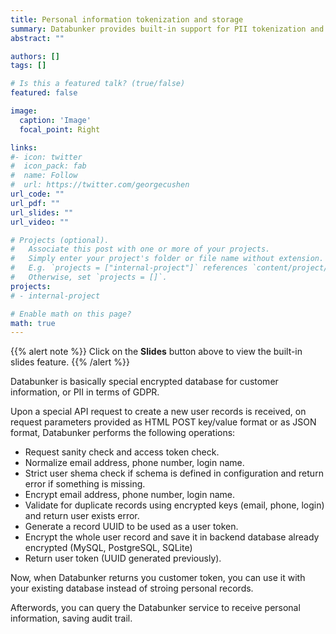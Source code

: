 ```yaml
---
title: Personal information tokenization and storage
summary: Databunker provides built-in support for PII tokenization and storage.
abstract: ""

authors: []
tags: []

# Is this a featured talk? (true/false)
featured: false

image:
  caption: 'Image'
  focal_point: Right

links:
#- icon: twitter
#  icon_pack: fab
#  name: Follow
#  url: https://twitter.com/georgecushen
url_code: ""
url_pdf: ""
url_slides: ""
url_video: ""

# Projects (optional).
#   Associate this post with one or more of your projects.
#   Simply enter your project's folder or file name without extension.
#   E.g. `projects = ["internal-project"]` references `content/project/deep-learning/index.md`.
#   Otherwise, set `projects = []`.
projects:
# - internal-project

# Enable math on this page?
math: true
---
```


{{% alert note %}}
Click on the **Slides** button above to view the built-in slides feature.
{{% /alert %}}

Databunker is basically special encrypted database for customer information, or PII in terms of GDPR.

Upon a special API request to create a new user records is received, on request parameters provided as HTML POST key/value format or as JSON format, Databunker performs the following operations:

- Request sanity check and access token check.
- Normalize email address, phone number, login name.
- Strict user shema check if schema is defined in configuration and return error if something is missing.
- Encrypt email address, phone number, login name.
- Validate for duplicate records using encrypted keys (email, phone, login) and return user exists error.
- Generate a record UUID to be used as a user token.
- Encrypt the whole user record and save it in backend database already encrypted (MySQL, PostgreSQL, SQLite)
- Return user token (UUID generated previously).

Now, when Databunker returns you customer token, you can use it with your existing database instead of stroing personal records.

Afterwords, you can query the Databunker service to receive personal information, saving audit trail.
